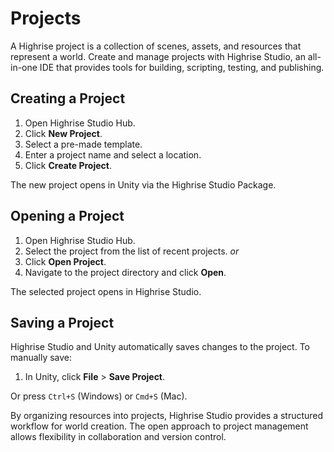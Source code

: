 # Projects

A Highrise project is a collection of scenes, assets, and resources that represent a world. Create and manage projects with Highrise Studio, an all-in-one IDE that provides tools for building, scripting, testing, and publishing.

## Creating a Project

1. Open Highrise Studio Hub.
2. Click **New Project**.
3. Select a pre-made template.
3. Enter a project name and select a location.
4. Click **Create Project**.

The new project opens in Unity via the Highrise Studio Package.

## Opening a Project

1. Open Highrise Studio Hub.
2. Select the project from the list of recent projects.
_or_
2. Click **Open Project**.
3. Navigate to the project directory and click **Open**.

The selected project opens in Highrise Studio.

## Saving a Project

Highrise Studio and Unity automatically saves changes to the project. To manually save:

1. In Unity, click **File** > **Save Project**.

Or press `Ctrl+S` (Windows) or `Cmd+S` (Mac).

By organizing resources into projects, Highrise Studio provides a structured workflow for world creation. The open approach to project management allows flexibility in collaboration and version control.
